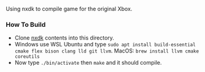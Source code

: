 Using nxdk to compile game for the original Xbox.

### How To Build
- Clone [nxdk](https://github.com/XboxDev/nxdk) contents into this directory.
- Windows use WSL Ubuntu and type `sudo apt install build-essential cmake flex bison clang lld git llvm`. MacOS: `brew install llvm cmake coreutils`
- Now type `./bin/activate` then `make` and it should compile.